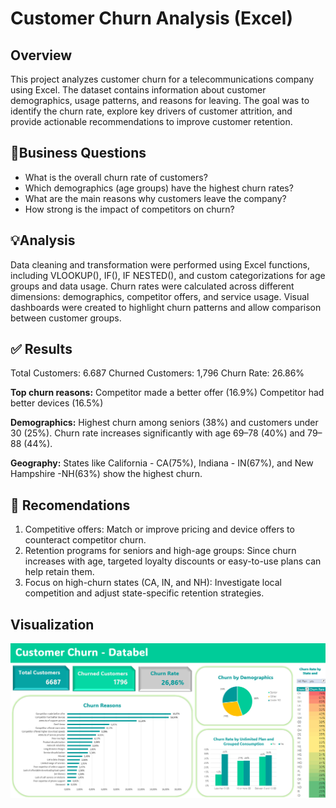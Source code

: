 # Customer Churn Analysis (Excel)

## Overview
This project analyzes customer churn for a telecommunications company using Excel. 
The dataset contains information about customer demographics, usage patterns, and reasons for leaving. 
The goal was to identify the churn rate, explore key drivers of customer attrition, and provide actionable recommendations to improve customer retention.

## 🎯Business Questions
- What is the overall churn rate of customers?
- Which demographics (age groups) have the highest churn rates?
- What are the main reasons why customers leave the company?
- How strong is the impact of competitors on churn?

## 💡Analysis
Data cleaning and transformation were performed using Excel functions, including VLOOKUP(), IF(), IF NESTED(), and custom categorizations for age groups and data usage.
Churn rates were calculated across different dimensions: demographics, competitor offers, and service usage.
Visual dashboards were created to highlight churn patterns and allow comparison between customer groups.

## ✅ Results
Total Customers: 6.687
Churned Customers: 1,796
Churn Rate: 26.86%

**Top churn reasons:**
Competitor made a better offer (16.9%)
Competitor had better devices (16.5%)

**Demographics:**
Highest churn among seniors (38%) and customers under 30 (25%).
Churn rate increases significantly with age 69–78 (40%) and 79–88 (44%).

**Geography:**
States like California - CA(75%), Indiana - IN(67%), and New Hampshire -NH(63%) show the highest churn.

## 🧭 Recomendations
1. Competitive offers: Match or improve pricing and device offers to counteract competitor churn.
2. Retention programs for seniors and high-age groups: Since churn increases with age, targeted loyalty discounts or easy-to-use plans can help retain them.
4. Focus on high-churn states (CA, IN, and NH): Investigate local competition and adjust state-specific retention strategies.

## Visualization
![Dashboard](Customer_Churn_Analysis/1_Overview.png)
